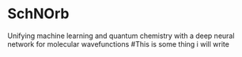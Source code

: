 # SchNOrb
Unifying machine learning and quantum chemistry with a deep neural network for molecular wavefunctions
#This is some thing i will write
